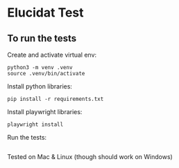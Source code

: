 # Elucidat Test

## To run the tests

Create and activate virtual env:

```
python3 -m venv .venv
source .venv/bin/activate
```

Install python libraries:

```
pip install -r requirements.txt
```

Install playwright libraries:

```
playwright install
```

Run the tests:

```

```

Tested on Mac & Linux (though should work on Windows)